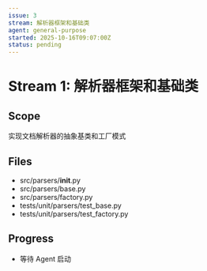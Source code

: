 ```yaml
---
issue: 3
stream: 解析器框架和基础类
agent: general-purpose
started: 2025-10-16T09:07:00Z
status: pending
---
```


# Stream 1: 解析器框架和基础类

## Scope
实现文档解析器的抽象基类和工厂模式

## Files
- src/parsers/__init__.py
- src/parsers/base.py
- src/parsers/factory.py
- tests/unit/parsers/test_base.py
- tests/unit/parsers/test_factory.py

## Progress
- 等待 Agent 启动
